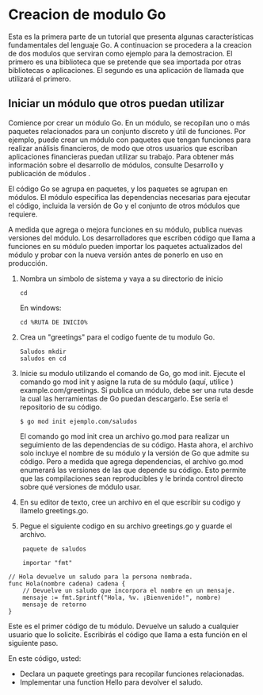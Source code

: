 # Creacion de modulo Go

Esta es la primera parte de un tutorial que presenta algunas características fundamentales del lenguaje Go. A continuacion se procedera a la creacion de dos modulos que serviran como ejemplo para la demostracion.  El primero es una biblioteca que se pretende que sea importada por otras bibliotecas o aplicaciones. El segundo es una aplicación de llamada que utilizará el primero.

## Iniciar un módulo que otros puedan utilizar

Comience por crear un módulo Go. En un módulo, se recopilan uno o más paquetes relacionados para un conjunto discreto y útil de funciones. Por ejemplo, puede crear un módulo con paquetes que tengan funciones para realizar análisis financieros, de modo que otros usuarios que escriban aplicaciones financieras puedan utilizar su trabajo. Para obtener más información sobre el desarrollo de módulos, consulte Desarrollo y publicación de módulos .

El código Go se agrupa en paquetes, y los paquetes se agrupan en módulos. El módulo especifica las dependencias necesarias para ejecutar el código, incluida la versión de Go y el conjunto de otros módulos que requiere.

A medida que agrega o mejora funciones en su módulo, publica nuevas versiones del módulo. Los desarrolladores que escriben código que llama a funciones en su módulo pueden importar los paquetes actualizados del módulo y probar con la nueva versión antes de ponerlo en uso en producción.

1. Nombra un simbolo de sistema y vaya a su directorio de inicio
	```
	cd
	```

	En windows: 
	```
	cd %RUTA DE INICIO%
	```
	
2. Crea un "greetings" para el codigo fuente de tu modulo Go.
	```
	Saludos mkdir
	saludos en cd
	```

3. Inicie su modulo utilizando el comando de Go, go mod init. Ejecute el comando go mod init y asigne la ruta de su módulo (aquí, utilice ) example.com/greetings. Si publica un módulo, debe ser una ruta desde la cual las herramientas de Go puedan descargarlo. Ese sería el repositorio de su código.
	```
	$ go mod init ejemplo.com/saludos
	```

	El comando go mod init crea un archivo go.mod para realizar un seguimiento de las dependencias de su código. Hasta ahora, el archivo solo incluye el nombre de su módulo y la versión de Go que admite su código. Pero a medida que agrega dependencias, el archivo go.mod enumerará las versiones de las que depende su código. Esto permite que las compilaciones sean reproducibles y le brinda control directo sobre qué versiones de módulo usar.

4. En su editor de texto, cree un archivo en el que escribir su codigo y llamelo greetings.go.

5. Pegue el siguiente codigo en su archivo greetings.go y guarde el archivo. 
	
```
	paquete de saludos
	
	importar "fmt"
 
// Hola devuelve un saludo para la persona nombrada.
func Hola(nombre cadena) cadena {
    // Devuelve un saludo que incorpora el nombre en un mensaje.
    mensaje := fmt.Sprintf("Hola, %v. ¡Bienvenido!", nombre)
    mensaje de retorno
}

```

Este es el primer código de tu módulo. Devuelve un saludo a cualquier usuario que lo solicite. Escribirás el código que llama a esta función en el siguiente paso.

En este código, usted:
* Declara un paquete greetings para recopilar funciones relacionadas.
* Implementar una function Hello para devolver el saludo.


